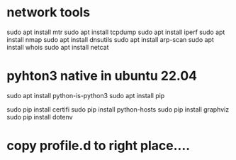 # network tools
sudo apt install mtr
sudo apt install tcpdump
sudo apt install iperf
sudo apt install nmap
sudo apt install dnsutils
sudo apt install arp-scan
sudo apt install whois
sudo apt install netcat


# pyhton3 native in ubuntu 22.04
sudo apt install python-is-python3 
sudo apt install pip

sudo pip install certifi
sudo pip install python-hosts
sudo pip install graphviz
sudo pip install dotenv

# copy profile.d to right place....